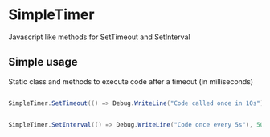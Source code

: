 SimpleTimer
===========

Javascript like methods for SetTimeout and SetInterval


Simple usage
---------------

Static class and methods to execute code after a timeout (in milliseconds) 

```csharp

SimpleTimer.SetTimeout(() => Debug.WriteLine("Code called once in 10s"), 10000);

```


```csharp

SimpleTimer.SetInterval(() => Debug.WriteLine("Code once every 5s"), 5000);

```
